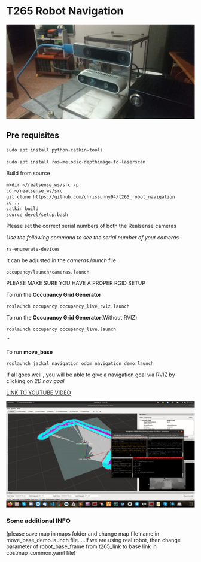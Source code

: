 # T265 Robot Navigation



![alt text](docs/mysetup.jpeg)

## Pre requisites 

```
sudo apt install python-catkin-tools

sudo apt install ros-melodic-depthimage-to-laserscan
```






Build from source


```
mkdir ~/realsense_ws/src -p
cd ~/realsense_ws/src
git clone https://github.com/chrissunny94/t265_robot_navigation
cd ..
catkin build
source devel/setup.bash

```



Please set the correct serial numbers of both the Realsense cameras 


*Use the following command to see the serial number of your cameras*

```
rs-enumerate-devices
```

It can be adjusted in the *cameras.launch* file

```
occupancy/launch/cameras.launch
``` 

PLEASE MAKE SURE YOU HAVE A PROPER RGID SETUP

To run the **Occupancy Grid Generator**

```
roslaunch occupancy occupancy_live_rviz.launch
```

To run the **Occupancy Grid Generator**(Without RVIZ)

```
roslaunch occupancy occupancy_live.launch
```




``

To run **move_base**



```
roslaunch jackal_navigation odom_navigation_demo.launch
```



If all goes well , you will be able to give a navigation goal via RVIZ by clicking on *2D nav goal*



[LINK TO YOUTUBE VIDEO](https://www.youtube.com/watch?v=ey9-tw8-N3g)


![alt text](docs/move_base.gif)



### Some additional INFO

(please save map in maps folder and change map file name in move_base_demo.launch file.....If we are using real robot, then change parameter of robot_base_frame from t265_link to base link in costmap_common.yaml file)
